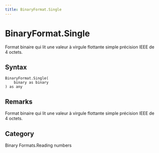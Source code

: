```yaml
---
title: BinaryFormat.Single
---
```


# BinaryFormat.Single


Format binaire qui lit une valeur à virgule flottante simple précision IEEE de 4 octets.


## Syntax

```powerquery
BinaryFormat.Single(
    binary as binary
) as any
```


## Remarks

Format binaire qui lit une valeur à virgule flottante simple précision IEEE de 4 octets.



## Category
Binary Formats.Reading numbers
